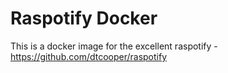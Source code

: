 # Raspotify Docker

This is a docker image for the excellent raspotify - https://github.com/dtcooper/raspotify

